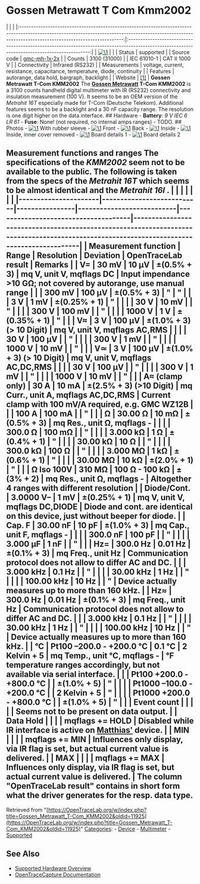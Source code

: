 # Gossen Metrawatt T Com Kmm2002

| | | |:-------------------------------------------------------------------------------------------------------------------------------------------------------------------------------------------------------:|:--------------------------------------------------------------------------------------------------------------------------------------------:| | [![\1](../../assets/hardware/general/\2)](./File:Gmc_kmm2002_logo.png.html) | | | Status | supported | | Source code | [gmc-mh-1x-2x](http://github.com/OpenTraceLab/?p=OpenTraceCapture.git;a=tree;f=src/hardware/gmc-mh-1x-2x) | | Counts | 3100 (31000) | | IEC 61010-1 | CAT II 1000 V | | Connectivity | Infrared (RS232) | | Measurements | voltage, current, resistance, capacitance, temperature, diode, continuity | | Features | autorange, data hold, bargraph, backlight | | Website | [[1]](http://www.gossenmetrawatt.com/english/produkte/metrahit16t.htm) | **Gossen Metrawatt T-Com KMM2002** The **[Gossen Metrawatt](Gossen_Metrawatt.html "Gossen Metrawatt") T-Com KMM2002** is a 3100 counts handheld digital multimeter with IR (RS232) connectivity and insulation measurement (100 V). It seems to be an OEM version of the *Metrahit 16T* especially made for T-Com (Deutsche Telekom). Additional features seems to be a backlight and a 30 nF capacity range. The resolution is one digit higher on the data interface. ## Hardware \- **Battery**: *9 V IEC 6 LR 61* \- **Fuse**: None! (not required, no internal amps ranges)  \- TODO. ## Photos \- 
[![\1](../../assets/hardware/general/\2)](./File:Gmc_kmm2002_1.png.html)
With rubber sleeve
\- 
[![\1](../../assets/hardware/general/\2)](./File:Gmc_kmm2002_2.jpg.html)
Front
\- 
[![\1](../../assets/hardware/general/\2)](./File:Gmc_kmm2002_3.jpg.html)
Back
\- 
[![\1](../../assets/hardware/general/\2)](./File:Gmc_kmm2002_4.jpg.html)
Inside
\- 
[![\1](../../assets/hardware/general/\2)](./File:Gmc_kmm2002_5.jpg.html)
Inside, inner cover removed
\- 
[![\1](../../assets/hardware/general/\2)](./File:Gmc_kmm2002_6.jpg.html)
Board details 1
\- 
[![\1](../../assets/hardware/general/\2)](./File:Gmc_kmm2002_7.jpg.html)
Board details 2
## Measurement functions and ranges The specifications of the *KMM2002* seem not to be available to the public. The following is taken from the specs of the *Metrahit 16T* which seems to be almost identical and the *Metrahit 16I* . | | | | | | | |----------------------|---------------------------|----------------|---------------------------|-------------------------------------|------------------------------------------------------------------------------------------------------------------------------------------| | Measurement function | Range | Resolution | Deviation | OpenTraceLab result | Remarks | | V= | 30 mV | 10 μV | ±(0.5% + 3) | mq V, unit V, mqflags DC | Input impendance \>10 GΩ; not covered by autorange, use manual range | | | 300 mV | 100 μV | ±(0.5% + 3) | " | " | | | 3 V | 1 mV | ±(0.25% + 1) | " | | | | 30 V | 10 mV | | " | | | | 300 V | 100 mV | | " | | | | 1000 V | 1 V | ±(0.35% + 1) | " | | | V≈ | 3 V | 100 μV | ±(1.0% + 3) (\> 10 Digit) | mq V, unit V, mqflags AC,RMS | | | | 30 V | 100 μV | | " | | | | 300 V | 1 mV | | " | | | | 1000 V | 10 mV | | " | | | V≃ | 3 V | 100 μV | ±(1.0% + 3) (\> 10 Digit) | mq V, unit V, mqflags AC,DC,RMS | | | | 30 V | 100 μV | | " | | | | 300 V | 1 mV | | " | | | | 1000 V | 10 mV | | " | | | A≈ (clamp only) | 30 A | 10 mA | ±(2.5% + 3) (\>10 Digit) | mq Curr., unit A, mqflags AC,DC,RMS | Current clamp with 100 mV/A required, e.g. GMC WZ12B | | | 100 A | 100 mA | | " | | | Ω | 30.00 Ω | 10 mΩ | ±(0.5% + 3) | mq Res., unit Ω, mqflags - | | | | 300.0 Ω | 100 mΩ | | " | | | | 3.000 kΩ | 1 Ω | ±(0.4% + 1) | " | | | | 30.00 kΩ | 10 Ω | | " | | | | 300.0 kΩ | 100 Ω | | " | | | | 3.000 MΩ | 1 kΩ | ±(0.6% + 1) | " | | | | 30.00 MΩ | 10 kΩ | ±(2.0% + 1) | " | | | Ω Iso 100V | 310 MΩ | 100 Ω - 100 kΩ | ±(3% + 2) | mq Res., unit Ω, mqflags - | Altogether 4 ranges with different resolution | | Diode/Cont. | 3.0000 V– | 1 mV | ±(0.25% + 1) | mq V, unit V, mqflags DC,DIODE | Diode and cont. are identical on this device, just without beeper for diode. | | Cap. F | 30.00 nF | 10 pF | ±(1.0% + 3) | mq Cap., unit F, mqflags - | | | | 300.0 nF | 100 pF | | " | | | | 3.000 µF | 1 nF | | " | | | Hz= | 300.0 Hz | 0.01 Hz | ±(0.1% + 3) | mq Freq., unit Hz | Communication protocol does not allow to differ AC and DC. | | | 3.000 kHz | 0.1 Hz | | " | | | | 30.00 kHz | 1 Hz | | " | | | | 100.00 kHz | 10 Hz | | " | Device actually measures up to more than 160 kHz. | | Hz≈ | 300.0 Hz | 0.01 Hz | ±(0.1% + 3) | mq Freq., unit Hz | Communication protocol does not allow to differ AC and DC. | | | 3.000 kHz | 0.1 Hz | | " | | | | 30.00 kHz | 1 Hz | | " | | | | 100.00 kHz | 10 Hz | | " | Device actually measures up to more than 160 kHz. | | °C | Pt100 –200.0 - +200.0 °C | 0.1 °C | 2 Kelvin + 5 | mq Temp., unit °C, mqflags - | °F temperature ranges accordingly, but not available via serial interface. | | | Pt100 +200.0 - +800.0 °C | | ±(1.0% + 5) | " | | | | Pt1000 –100.0 - +200.0 °C | | 2 Kelvin + 5 | " | | | | Pt1000 +200.0 - +800.0 °C | | ±(1.0% + 5) | " | | | Event count | | | | | Seems not to be present on data output. | | Data Hold | | | | mqflags += HOLD | Disabled while IR interface is active on [ Matthias'](usermatthias-heidbrink-usermatthias-heidbrink.md) device. | | MIN | | | | mqflags += MIN | Influences only display, via IR flag is set, but actual current value is delivered. | | MAX | | | | mqflags += MAX | Influences only display, via IR flag is set, but actual current value is delivered. | The column "OpenTraceLab result" contains in short form what the driver generates for the resp. data type. 
Retrieved from "[https://OpenTraceLab.org/w/index.php?title=Gossen_Metrawatt_T-Com_KMM2002&oldid=11925](https://OpenTraceLab.org/w/index.php?title=Gossen_Metrawatt_T-Com_KMM2002&oldid=11925)" 
[Categories](specialcategories-specialcategories.md): \- [Device](./Category:Device.html "Category:Device") \- [Multimeter](./Category:Multimeter.html "Category:Multimeter") \- [Supported](./Category:Supported.html "Category:Supported")

## See Also
- [Supported Hardware Overview](../supported-hardware.md)
- [OpenTraceCapture Documentation](../../opentracecapture/overview.md)
